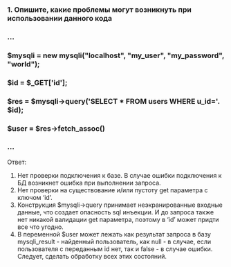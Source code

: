 ### 1. Опишите, какие проблемы могут возникнуть при использовании данного кода
### ...
### $mysqli = new mysqli("localhost", "my_user", "my_password", "world");
### $id = $_GET['id'];
### $res = $mysqli->query('SELECT * FROM users WHERE u_id='. $id);
### $user = $res->fetch_assoc()
### ...

Ответ:
1. Нет проверки подключения к базе. В случае ошибки подключения к БД возникнет ошибка при выполнении запроса.
2. Нет проверки на существование и/или пустоту get параметра с ключом ‘id’.
3. Конструкция $mysqli->query принимает неэкранированные входные данные, что создает опасность sql инъекции.
И до запроса также нет никакой валидации get параметра, поэтому в ‘id’ может придти все что угодно.
4. В переменной $user может лежать как результат запроса в базу mysqli_result - найденный пользователь,
как null - в случае, если пользователя с переданным id нет, так и false - в случае ошибки.
Следует, сделать обработку всех этих состояний.

